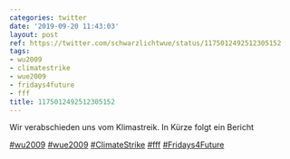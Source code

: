 ```yaml
---
categories: twitter
date: '2019-09-20 11:43:03'
layout: post
ref: https://twitter.com/schwarzlichtwue/status/1175012492512305152
tags:
- wu2009
- climatestrike
- wue2009
- fridays4future
- fff
title: 1175012492512305152
---
```

Wir verabschieden uns vom Klimastreik. In Kürze folgt ein Bericht

[#wu2009](/t/wu2009) [#wue2009](/t/wue2009) [#ClimateStrike](/t/climatestrike) [#fff](/t/fff) [#Fridays4Future](/t/fridays4future)
